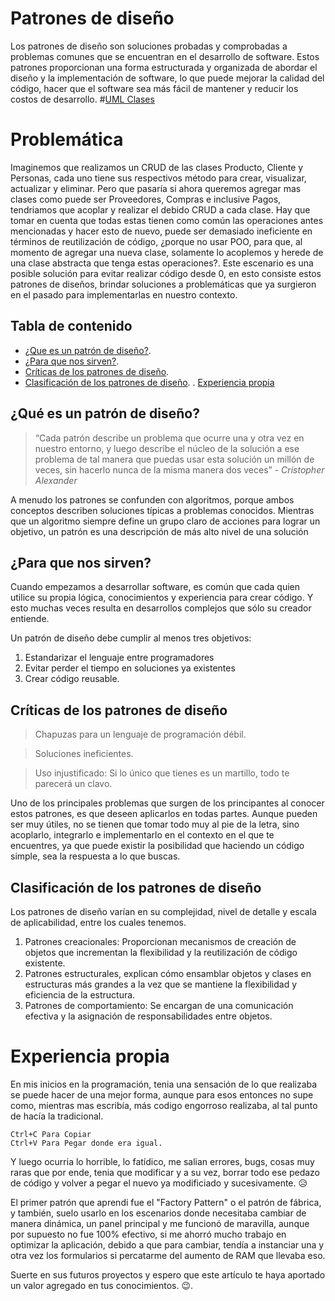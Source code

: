 # Patrones de diseño
Los patrones de diseño son soluciones probadas y comprobadas a problemas comunes que se encuentran en el desarrollo de software. Estos patrones proporcionan una forma estructurada y organizada de abordar el diseño y la implementación de software, lo que puede mejorar la calidad del código, hacer que el software sea más fácil de mantener y reducir los costos de desarrollo.
#[UML Clases](https://raw.githubusercontent.com/jimmy-20/Design-Patterns-en-CSharp/master/design/UML%20Photo.jpg)

# Problemática
Imaginemos que realizamos un CRUD de las clases Producto, Cliente y Personas, cada uno tiene sus respectivos método para crear, visualizar, actualizar y eliminar.  Pero que pasaría si ahora queremos agregar mas clases como puede ser Proveedores, Compras e inclusive Pagos, tendriamos que acoplar y realizar el debido CRUD a cada clase. Hay que tomar en cuenta que todas estas tienen como común las operaciones antes mencionadas y hacer esto de nuevo, puede ser demasiado ineficiente en términos de reutilización de código, ¿porque no usar POO, para que, al momento de agregar una nueva clase, solamente lo acoplemos y herede de una clase abstracta que tenga estas operaciones?. Este escenario es una posible solución para evitar realizar código desde 0, en esto consiste estos patrones de diseños, brindar soluciones a problemáticas que ya surgieron en el pasado para implementarlas en nuestro contexto.

## Tabla de contenido

- [¿Que es un patrón de diseño?](#Definicion).
- [¿Para que nos sirven?](#Funcion).
- [Críticas de los patrones de diseño](#Critica).
- [Clasificación de los patrones de diseño](#Clasificacion).
. [Experiencia propia](#Experiencia)
## ¿Qué es un patrón de diseño? <a name = "Definicion"></a>
>“Cada patrón describe un problema que ocurre una y otra vez en nuestro entorno, y luego describe el núcleo de la solución a ese problema de tal manera que puedas usar esta solución un millón de veces, sin hacerlo nunca de la misma manera dos veces” - _Cristopher Alexander_

A menudo los patrones se confunden con algoritmos, porque ambos conceptos describen soluciones típicas a problemas conocidos. Mientras que un algoritmo siempre define un grupo claro de acciones para lograr un objetivo, un patrón es una descripción de más alto nivel de una solución
## ¿Para que nos sirven? <a name = "Funcion"></a>
Cuando empezamos a desarrollar software, es común que cada quien utilice su propia lógica, conocimientos y experiencia para crear código. Y esto muchas veces resulta en desarrollos complejos que sólo su creador entiende.

Un patrón de diseño debe cumplir al menos tres objetivos:
1. Estandarizar el lenguaje entre programadores
2. Evitar perder el tiempo en soluciones ya existentes
3. Crear código reusable.

## Críticas de los patrones de diseño <a name="Critica"></a>
>Chapuzas para un lenguaje de programación débil.

>Soluciones ineficientes.

>Uso injustificado: Si  lo único que tienes es un martillo, todo te parecerá un clavo.

Uno de los principales problemas que surgen de los principantes al conocer estos patrones, es que deseen aplicarlos en todas partes. Aunque pueden ser muy útiles, no se tienen que tomar todo muy al pie de la letra, sino acoplarlo, integrarlo e implementarlo en el contexto en el que te encuentres, ya que puede existir la posibilidad que haciendo un código simple, sea la respuesta a lo que buscas.
## Clasificación de los patrones de diseño <a name="Clasificacion"></a>
Los patrones de diseño varían en su complejidad, nivel de detalle y escala de aplicabilidad, entre los cuales tenemos.
1. Patrones creacionales: Proporcionan mecanismos de creación de objetos que incrementan la flexibilidad y la reutilización de código existente.
2. Patrones estructurales, explican cómo ensamblar objetos y clases en estructuras más grandes a la vez que se mantiene la flexibilidad y eficiencia de la estructura.
3. Patrones de comportamiento: Se encargan de una comunicación efectiva y la asignación de responsabilidades entre objetos.

# Experiencia propia <a name='Experiencia'></a>
En mis inicios en la programación, tenia una sensación de lo que realizaba se puede hacer de una mejor forma, aunque para esos entonces no supe como, mientras mas escribía, más codigo engorroso realizaba, al tal punto de hacía la tradicional.
~~~
Ctrl+C Para Copiar
Ctrl+V Para Pegar donde era igual.
~~~
Y luego ocurria lo horrible, lo fatídico, me salian errores, bugs, cosas muy raras que por ende, tenia que modificar y a su vez, borrar todo ese pedazo de código y volver a pegar el nuevo ya modificiado y sucesivamente. 😥

El primer patrón que aprendi fue el "Factory Pattern" o el patrón de fábrica, y también, suelo usarlo en los escenarios donde necesitaba cambiar de manera dinámica, un panel principal y me funcionó de maravilla, aunque por supuesto no fue 100% efectivo, si me ahorró mucho trabajo en optimizar la aplicación, debido a que para cambiar, tendía a instanciar una y otra vez los formularios si percatarme del aumento de RAM que llevaba eso.

Suerte en sus futuros proyectos y espero que este artículo te haya aportado un valor agregado en tus conocimientos. 😉.

